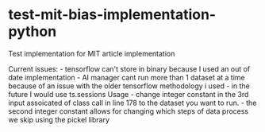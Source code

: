# test-mit-bias-implementation-python
Test implementation for MIT article implementation

Current issues:
    - tensorflow can't store in binary because I used an out of date implementation
    - AI manager cant run more than 1 dataset at a time because of an issue with the older tensorflow methodology i used
        - in the future I would use ts.sessions
Usage
    - change integer constant in the 3rd input assoicated of class call in line 178 to the dataset you want to run.
    - the second integer constant allows for changing which steps of data process we skip using the pickel library